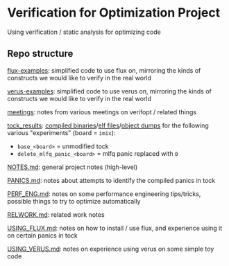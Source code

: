 # Verification for Optimization Project

Using verification / static analysis for optimizing code

## Repo structure

[flux-examples](https://github.com/nataliepopescu/verifopt/tree/main/flux-examples):
simplified code to use flux on, mirroring the kinds of constructs we would like
to verify in the real world

[verus-examples](https://github.com/nataliepopescu/verifopt/tree/main/verus-examples):
simplified code to use verus on, mirroring the kinds of constructs we would like
to verify in the real world

[meetings](https://github.com/nataliepopescu/verifopt/tree/main/meetings): notes 
from various meetings on verifopt / related things

[tock_results](https://github.com/nataliepopescu/verifopt/tree/main/tock_results): 
[compiled
binaries](https://github.com/nataliepopescu/verifopt/tree/main/tock_results/bins)/[elf
files](https://github.com/nataliepopescu/verifopt/tree/main/tock_results/elfs)/[object
dumps](https://github.com/nataliepopescu/verifopt/tree/main/tock_results/objdumps) for the following various 
"experiments" (board = `imix`):
- `base_<board>` = unmodified tock
- `delete_mlfq_panic_<board>` = mlfq panic replaced with `0`

[NOTES.md](https://github.com/nataliepopescu/verifopt/blob/main/NOTES.md): general 
project notes (high-level)

[PANICS.md](https://github.com/nataliepopescu/verifopt/blob/main/PANICS.md): notes 
about attempts to identify the compiled panics in tock

[PERF_ENG.md](https://github.com/nataliepopescu/verifopt/blob/main/PERF_ENG.md): 
notes on some performance engineering tips/tricks, possible things to try to
optimize automatically

[RELWORK.md](https://github.com/nataliepopescu/verifopt/blob/main/RELWORK.md): 
related work notes

[USING_FLUX.md](https://github.com/nataliepopescu/verifopt/blob/main/USING_FLUX.md): 
notes on how to install / use flux, and experience using it on certain panics in 
tock

[USING_VERUS.md](https://github.com/nataliepopescu/verifopt/blob/main/USING_VERUS.md):
notes on experience using verus on some simple toy code
